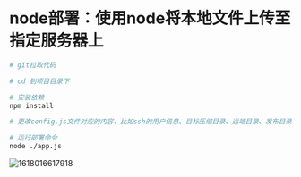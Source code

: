 # node部署：使用node将本地文件上传至指定服务器上

```sh
# git拉取代码

# cd 到项目目录下

# 安装依赖
npm install

# 更改config.js文件对应的内容，比如ssh的用户信息、目标压缩目录、远端目录、发布目录。

# 运行部署命令
node ./app.js

```

![1618016617918](C:\Users\DELL\AppData\Roaming\Typora\typora-user-images\1618016617918.png)